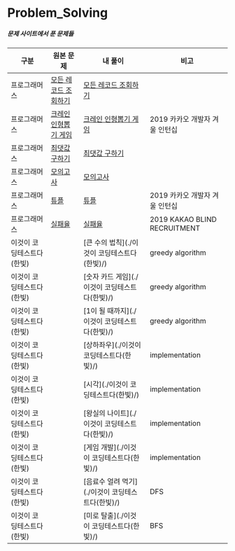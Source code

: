 # Problem_Solving

##### 문제 사이트에서 푼 문제들



| 구분                      | 원본 문제                                                    | 내 풀이                                          | 비고                           |
| ------------------------- | ------------------------------------------------------------ | ------------------------------------------------ | ------------------------------ |
| 프로그래머스              | [모든 레코드 조회하기](https://programmers.co.kr/learn/courses/30/lessons/59034) | [모든 레코드 조회하기](./programmers/)           |                                |
| 프로그래머스              | [크레인 인형뽑기 게임](https://programmers.co.kr/learn/courses/30/lessons/64061) | [크레인 인형뽑기 게임](./programmers/)           | 2019 카카오 개발자 겨울 인턴십 |
| 프로그래머스              | [최댓값 구하기](https://programmers.co.kr/learn/courses/30/lessons/59415) | [최댓값 구하기](./programmers/)                  |                                |
| 프로그래머스              | [모의고사](https://programmers.co.kr/learn/courses/30/lessons/42840) | [모의고사](./programmers/)                       |                                |
| 프로그래머스              | [튜플](https://programmers.co.kr/learn/courses/30/lessons/64065) | [튜플](./programmers/)                           | 2019 카카오 개발자 겨울 인턴십 |
| 프로그래머스              | [실패율](https://programmers.co.kr/learn/courses/30/lessons/42889) | [실패율](./programmers/)                         | 2019 KAKAO BLIND RECRUITMENT   |
| 이것이 코딩테스트다(한빛) |                                                              | [큰 수의 법칙](./이것이 코딩테스트다(한빛)/)     | greedy algorithm               |
| 이것이 코딩테스트다(한빛) |                                                              | [숫자 카드 게임](./이것이 코딩테스트다(한빛)/)   | greedy algorithm               |
| 이것이 코딩테스트다(한빛) |                                                              | [1이 될 때까지](./이것이 코딩테스트다(한빛)/)    | greedy algorithm               |
| 이것이 코딩테스트다(한빛) |                                                              | [상하좌우](./이것이 코딩테스트다(한빛)/)         | implementation                 |
| 이것이 코딩테스트다(한빛) |                                                              | [시각](./이것이 코딩테스트다(한빛)/)             | implementation                 |
| 이것이 코딩테스트다(한빛) |                                                              | [왕실의 나이트](./이것이 코딩테스트다(한빛)/)    | implementation                 |
| 이것이 코딩테스트다(한빛) |                                                              | [게임 개발](./이것이 코딩테스트다(한빛)/)        | implementation                 |
| 이것이 코딩테스트다(한빛) |                                                              | [음료수 얼려 먹기](./이것이 코딩테스트다(한빛)/) | DFS                            |
| 이것이 코딩테스트다(한빛) |                                                              | [미로 탈출](./이것이 코딩테스트다(한빛)/)        | BFS                            |

